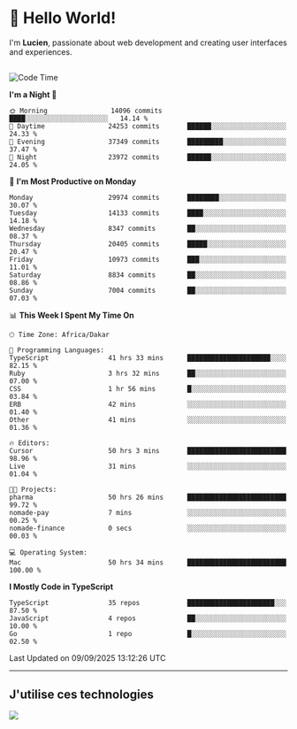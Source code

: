 # 👋 Hello World!

I'm **Lucien**, passionate about web development and creating user interfaces and experiences.

##

<!--START_SECTION:waka-->
![Code Time](http://img.shields.io/badge/Code%20Time-3%2C694%20hrs%2051%20mins-blue)

**I'm a Night 🦉** 

```text
🌞 Morning                14096 commits       ████░░░░░░░░░░░░░░░░░░░░░   14.14 % 
🌆 Daytime                24253 commits       ██████░░░░░░░░░░░░░░░░░░░   24.33 % 
🌃 Evening                37349 commits       █████████░░░░░░░░░░░░░░░░   37.47 % 
🌙 Night                  23972 commits       ██████░░░░░░░░░░░░░░░░░░░   24.05 % 
```
📅 **I'm Most Productive on Monday** 

```text
Monday                   29974 commits       ████████░░░░░░░░░░░░░░░░░   30.07 % 
Tuesday                  14133 commits       ████░░░░░░░░░░░░░░░░░░░░░   14.18 % 
Wednesday                8347 commits        ██░░░░░░░░░░░░░░░░░░░░░░░   08.37 % 
Thursday                 20405 commits       █████░░░░░░░░░░░░░░░░░░░░   20.47 % 
Friday                   10973 commits       ███░░░░░░░░░░░░░░░░░░░░░░   11.01 % 
Saturday                 8834 commits        ██░░░░░░░░░░░░░░░░░░░░░░░   08.86 % 
Sunday                   7004 commits        ██░░░░░░░░░░░░░░░░░░░░░░░   07.03 % 
```


📊 **This Week I Spent My Time On** 

```text
🕑︎ Time Zone: Africa/Dakar

💬 Programming Languages: 
TypeScript               41 hrs 33 mins      █████████████████████░░░░   82.15 % 
Ruby                     3 hrs 32 mins       ██░░░░░░░░░░░░░░░░░░░░░░░   07.00 % 
CSS                      1 hr 56 mins        █░░░░░░░░░░░░░░░░░░░░░░░░   03.84 % 
ERB                      42 mins             ░░░░░░░░░░░░░░░░░░░░░░░░░   01.40 % 
Other                    41 mins             ░░░░░░░░░░░░░░░░░░░░░░░░░   01.36 % 

🔥 Editors: 
Cursor                   50 hrs 3 mins       █████████████████████████   98.96 % 
Live                     31 mins             ░░░░░░░░░░░░░░░░░░░░░░░░░   01.04 % 

🐱‍💻 Projects: 
pharma                   50 hrs 26 mins      █████████████████████████   99.72 % 
nomade-pay               7 mins              ░░░░░░░░░░░░░░░░░░░░░░░░░   00.25 % 
nomade-finance           0 secs              ░░░░░░░░░░░░░░░░░░░░░░░░░   00.03 % 

💻 Operating System: 
Mac                      50 hrs 34 mins      █████████████████████████   100.00 % 
```

**I Mostly Code in TypeScript** 

```text
TypeScript               35 repos            ██████████████████████░░░   87.50 % 
JavaScript               4 repos             ██░░░░░░░░░░░░░░░░░░░░░░░   10.00 % 
Go                       1 repo              █░░░░░░░░░░░░░░░░░░░░░░░░   02.50 % 
```




 Last Updated on 09/09/2025 13:12:26 UTC
<!--END_SECTION:waka-->
---

## J'utilise ces technologies

<p align="left">
  <a href="https://skillicons.dev">
    <img src="https://skillicons.dev/icons?i=ts,js,go,ruby,css,scss,tailwind,react,vite,nextjs,docker,figma,ableton" />
  </a>
</p>

